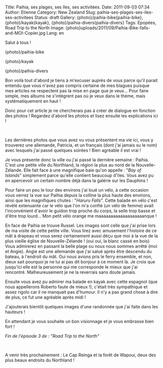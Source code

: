 Title: Paihia, ses plages, ses îles, ses activitées.
Date: 2011-09-03 07:34
Author: Etienne
Category: New Zealand
Slug: paihia-ses-plages-ses-iles-ses-activitees
Status: draft
Gallery: {photo}/paihia-bike{paihia-bike}, {photo}/kayak{kayak}, {photo}/paihia-divers{paihia-divers}
Tags: Epopées, Road Trip to the North
Image: {photo}uploads/2011/09/Paihia-Bike-falls-and-MOI-Copier.jpg
Lang: en

Salut à tous !

{photo}/paihia-bike

{photo}/kayak

{photo}/paihia-divers

Bon voilà tout d'abord je tiens à m'excuser auprès de vous parce qu'il
parait entendu que vous n'avez pas compris certaine de mes blagues
puisque mes articles ne respectent pas la mise en page que je veux...
Pour faire simple, mes albums ne s'intègrent pas où je veux dans le
thème, mais systématiquement en haut !

Donc pour cet article je ne chercherais pas à créer de dialogue en
fonction des photos ! Regardez d'abord les photos et lisez ensuite les
explications ici !

 

Les dernières photos que vous avez vu vous présentent ma vie ici, vous y
trouverez une allemande, Patricia, et un français (dont j'ai jamais su
le nom) avec lesquels j'ai passé quelques soirées ! Bien agréable il est
vrai !

Je vous présente donc la ville ou j'ai passé la dernière semaine :
Paihia. C'est une petite ville du Northland, la région la plus au nord
de la Nouvelle-Zélande. Elle fait face à une magnifique baie qu'on
appelle : "*Bay of Islands*" simplement parce qu'elle contient beaucoup
d'ïles. Vous avez pu en apercevoir un certain nombre déjà dans la
galérie sur les Dauphins !

Pour faire un peu le tour des environs j'ai loué un vélo, à cette
occasion vous verrez la vue sur Paihia depuis la colline la plus haute
des environs, ainsi que les magnifiques chutes : "*Haruru Falls*". Cette
balade en vélo c'est révélé extenuante car le vélo que l'on m'a confié
(un vélo de femme) avait l'inconvénient d'avoir le guidon trop proche du
corps, la selle trop basse et d'être trop lourd... Mon petit vélo orange
me maaaaaaaaaaaaaaaaaaanque !

En face de Paihia se trouve Russel. Les images sont celle que j'ai prise
lors de ma visite de cette petite ville. Vous lirez avec amusement
l'histoire de ce mât à drapeau et vous serez certainement aussi déçu que
moi à la vue de la plus vieille église de Nouvelle-Zélande ! (oui oui,
la blanc cassé en bois) Vous admirerez en passant la belle plage ou nous
nous sommes arrêté (moi et Angie). Angie est une allemande que j'ai
salué après être descendu du bateau, à l'endroit du mât. Oui nous avions
pris le ferry ensemble, et non, dieux sait pourquoi je ne lui ai pas dit
bonjour à ce moment là. Je crois que jusqu'ici elle est la personne qui
me corresponde le mieux que j'ai rencontré. Malheureusement je ne la
reverrais sans doute jamais.

Ensuite vous avez pu admirer ma balade en kayak avec cette espagnol (que
nous appellerons Roberto faute de mieux !), c'était très sympathique et
assez rigolo car il ne manquait pas d'humour. Il n'y a pas grand chose à
dire de plus, ce fut une agréable après midi !

J'ajouterais bientôt quelques images d'une randonnée que j'ai faite dans
les hauteurs !

En attendant je vous souhaite un bon visionnage et je vous embrasse bien
fort !

*Fin de l'épisode 3 de : "Road Trip to the North"*

 

A venir très prochainement : Le Cap Reinga et la forêt de Wapoui, deux
des plus beaux endroits du Northland !
